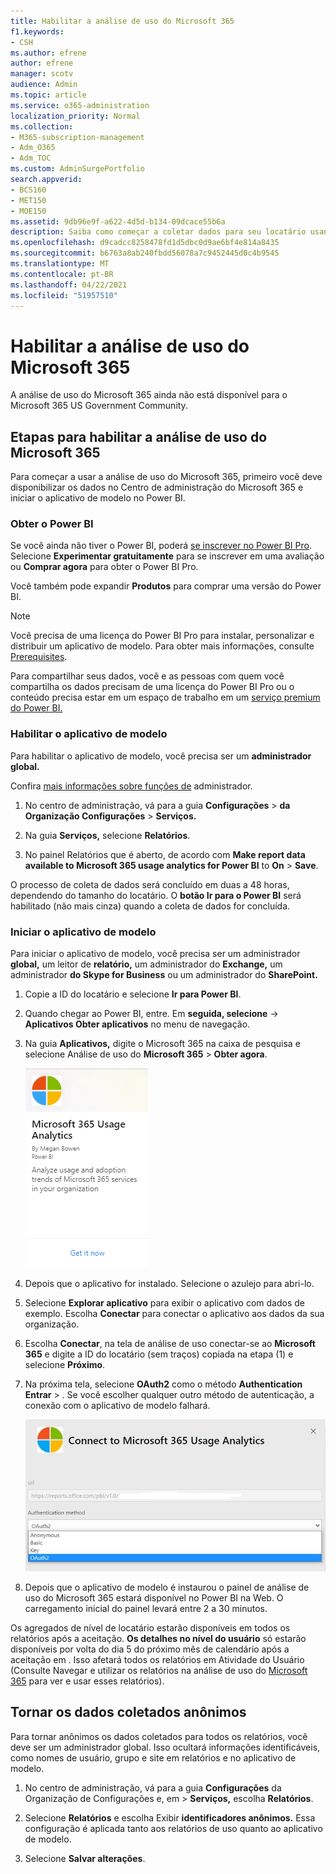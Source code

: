 ```yaml
---
title: Habilitar a análise de uso do Microsoft 365
f1.keywords:
- CSH
ms.author: efrene
author: efrene
manager: scotv
audience: Admin
ms.topic: article
ms.service: o365-administration
localization_priority: Normal
ms.collection:
- M365-subscription-management
- Adm_O365
- Adm_TOC
ms.custom: AdminSurgePortfolio
search.appverid:
- BCS160
- MET150
- MOE150
ms.assetid: 9db96e9f-a622-4d5d-b134-09dcace55b6a
description: Saiba como começar a coletar dados para seu locatário usando o aplicativo de modelo análise de uso do Microsoft 365 no Power BI.
ms.openlocfilehash: d9cadcc8258478fd1d5dbc0d9ae6bf4e814a8435
ms.sourcegitcommit: b6763a8ab240fbdd56078a7c9452445d0c4b9545
ms.translationtype: MT
ms.contentlocale: pt-BR
ms.lasthandoff: 04/22/2021
ms.locfileid: "51957510"
---
```

# <a name="enable-microsoft-365-usage-analytics"></a>Habilitar a análise de uso do Microsoft 365

A análise de uso do Microsoft 365 ainda não está disponível para o Microsoft 365 US Government Community.
  
## <a name="steps-to-enable-microsoft-365-usage-analytics"></a>Etapas para habilitar a análise de uso do Microsoft 365

Para começar a usar a análise de uso do Microsoft 365, primeiro você deve disponibilizar os dados no Centro de administração do Microsoft 365 e iniciar o aplicativo de modelo no Power BI.
  
### <a name="get-power-bi"></a>Obter o Power BI

Se você ainda não tiver o Power BI, poderá [se inscrever no Power BI Pro](https://go.microsoft.com/fwlink/p/?linkid=845347). Selecione **Experimentar gratuitamente** para se inscrever em uma avaliação ou **Comprar agora** para obter o Power BI Pro.
  
  
Você também pode expandir **Produtos** para comprar uma versão do Power BI. 

> [!NOTE]
> Você precisa de uma licença do Power BI Pro para instalar, personalizar e distribuir um aplicativo de modelo. Para obter mais informações, consulte [Prerequisites](/power-bi/service-template-apps-install-distribute?source=docs#prerequisites).

Para compartilhar seus dados, você e as pessoas com quem você compartilha os dados precisam de uma licença do Power BI Pro ou o conteúdo precisa estar em um espaço de trabalho em um [serviço premium do Power BI.](/power-bi/service-premium-what-is) 
  
### <a name="enable-the-template-app"></a>Habilitar o aplicativo de modelo

Para habilitar o aplicativo de modelo, você precisa ser um **administrador global.**
  
Confira [mais informações sobre funções de](../add-users/about-admin-roles.md) administrador. 
  
1. No centro de administração, vá para a guia **Configurações** \> **da Organização Configurações** \> **Serviços.** 
    
2. Na guia **Serviços,** selecione  **Relatórios**.
    
3. No painel Relatórios que é aberto, de acordo com **Make report data available to Microsoft 365 usage analytics for Power BI** to **On** \> **Save**. 
  
O processo de coleta de dados será concluído em duas a 48 horas, dependendo do tamanho do locatário. O **botão Ir para o Power BI** será habilitado (não mais cinza) quando a coleta de dados for concluída. 
    
### <a name="start-the-template-app"></a>Iniciar o aplicativo de modelo

Para iniciar o aplicativo de modelo, você precisa ser um administrador **global,** um leitor de **relatório,** um administrador do **Exchange,** um administrador **do Skype for Business** ou um administrador do **SharePoint.** 
  
1. Copie a ID do locatário e selecione **Ir para Power BI**.
    
2.  Quando chegar ao Power BI, entre. Em **seguida, selecione** -> **Aplicativos Obter aplicativos** no menu de navegação.    
  
3. Na guia **Aplicativos,** digite o Microsoft 365 na caixa de pesquisa e selecione Análise de uso do **Microsoft 365** \> **Obter agora**.

    [![Selecione Obter agora](../../media/78102250-9874-4a32-8365-436f13560b52.png)](https://app.powerbi.com/groups/me/getapps/services/cia_microsoft365.microsoft-365-usage-analytics)
    
4.  Depois que o aplicativo for instalado. Selecione o azulejo para abri-lo.

5.  Selecione **Explorar aplicativo** para exibir o aplicativo com dados de exemplo. Escolha **Conectar** para conectar o aplicativo aos dados da sua organização.

6.  Escolha **Conectar**, na tela de análise de uso conectar-se ao **Microsoft 365** e digite a ID do locatário (sem traços) copiada na etapa (1) e selecione **Próximo**.
    
7. Na próxima tela, selecione **OAuth2** como o método **Authentication Entrar** \> . Se você escolher qualquer outro método de autenticação, a conexão com o aplicativo de modelo falhará.
    
    ![Escolher conta da Microsoft como método de autenticação](../../media/ab6f0463-c3f7-4088-a605-67c699fa86adnew.png)
  
8. Depois que o aplicativo de modelo é instaurou o painel de análise de uso do Microsoft 365 estará disponível no Power BI na Web. O carregamento inicial do painel levará entre 2 a 30 minutos.
  
Os agregados de nível de locatário estarão disponíveis em todos os relatórios após a aceitação. **Os detalhes no nível do usuário** só estarão disponíveis por volta do dia 5 do próximo mês de calendário após a aceitação em . Isso afetará todos os relatórios em Atividade do Usuário (Consulte Navegar e utilizar os relatórios na análise de uso do [Microsoft 365](navigate-and-utilize-reports.md) para ver e usar esses relatórios).
    
## <a name="make-the-collected-data-anonymous"></a>Tornar os dados coletados anônimos

Para tornar anônimos os dados coletados para todos os relatórios, você deve ser um administrador global. Isso ocultará informações identificáveis, como nomes de usuário, grupo e site em relatórios e no aplicativo de modelo.
  
1. No centro de administração, vá para a guia **Configurações** da Organização de Configurações e, em \>  **Serviços,** escolha **Relatórios**.
    
2. Selecione **Relatórios** e escolha Exibir **identificadores anônimos.** Essa configuração é aplicada tanto aos relatórios de uso quanto ao aplicativo de modelo.
  
3. Selecione **Salvar alterações**.
